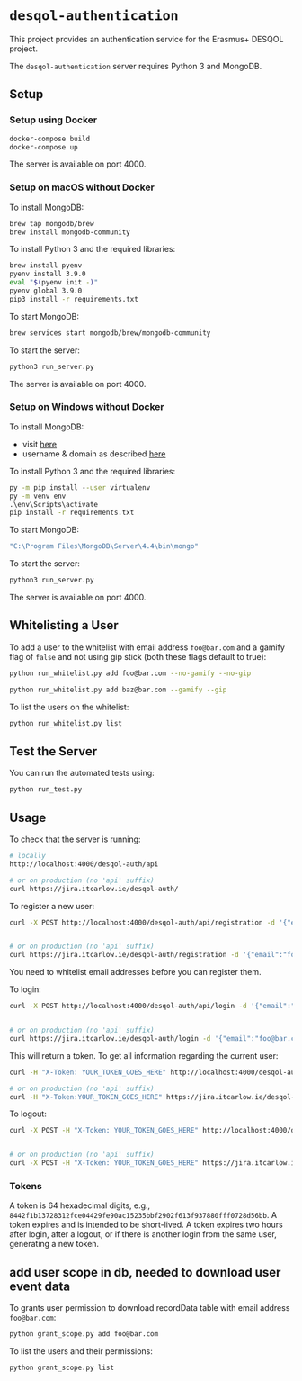 # `desqol-authentication`

This project provides an authentication service for the Erasmus+
DESQOL project.

The `desqol-authentication` server requires Python 3 and MongoDB.

## Setup

### Setup using Docker

```sh
docker-compose build
docker-compose up
```

The server is available on port 4000.

### Setup on macOS without Docker

To install MongoDB:

```sh
brew tap mongodb/brew
brew install mongodb-community
```

To install Python 3 and the required libraries:

```sh
brew install pyenv
pyenv install 3.9.0
eval "$(pyenv init -)"
pyenv global 3.9.0
pip3 install -r requirements.txt
```

To start MongoDB:

```sh
brew services start mongodb/brew/mongodb-community
```

To start the server:

```sh
python3 run_server.py
```

The server is available on port 4000.

### Setup on Windows without Docker

To install MongoDB:

* visit
  [here](https://www.mongodb.com/try/download/community?tck=docs_server)
* username & domain as described
  [here](https://stackoverflow.com/questions/52092528/mongodb-community-error-when-installing-service-as-local-or-domain-user)


To install Python 3 and the required libraries:

```cmd
py -m pip install --user virtualenv
py -m venv env
.\env\Scripts\activate
pip install -r requirements.txt
```

To start MongoDB:

```sh
"C:\Program Files\MongoDB\Server\4.4\bin\mongo"
```

To start the server:

```sh
python3 run_server.py
```

The server is available on port 4000.

## Whitelisting a User

To add a user to the whitelist with email address `foo@bar.com` and a
gamify flag of `false` and not using gip stick (both these flags  default to true):

```sh
python run_whitelist.py add foo@bar.com --no-gamify --no-gip

python run_whitelist.py add baz@bar.com --gamify --gip
```

To list the users on the whitelist:

```sh
python run_whitelist.py list
```

## Test the Server

You can run the automated tests using:

```sh
python run_test.py
```

## Usage

To check that the server is running:

```sh
# locally
http://localhost:4000/desqol-auth/api

# or on production (no 'api' suffix) 
curl https://jira.itcarlow.ie/desqol-auth/
```

To register a new user:

```sh
curl -X POST http://localhost:4000/desqol-auth/api/registration -d '{"email":"foo@bar.com", "password":"pass", "displayName":"Mr. Foo Bar"}'


# or on production (no 'api' suffix) 
curl https://jira.itcarlow.ie/desqol-auth/registration -d '{"email":"foo@bar.com", "password":"pass", "displayName":"Mr. Foo Bar"}'
```

You need to whitelist email addresses before you can register them.

To login:

```sh
curl -X POST http://localhost:4000/desqol-auth/api/login -d '{"email":"foo@bar.com", "password":"pass"}'


# or on production (no 'api' suffix) 
curl https://jira.itcarlow.ie/desqol-auth/login -d '{"email":"foo@bar.com", "password":"pass"}'
```

This will return a token. To get all information regarding the current
user:

```sh
curl -H "X-Token: YOUR_TOKEN_GOES_HERE" http://localhost:4000/desqol-auth/api/user

# or on production (no 'api' suffix) 
curl -H "X-Token:YOUR_TOKEN_GOES_HERE" https://jira.itcarlow.ie/desqol-auth/user
```

To logout:

```sh
curl -X POST -H "X-Token: YOUR_TOKEN_GOES_HERE" http://localhost:4000/desqol-auth/api/logout


# or on production (no 'api' suffix) 
curl -X POST -H "X-Token: YOUR_TOKEN_GOES_HERE" https://jira.itcarlow.ie/desqol-auth/logout
```

### Tokens

A token is 64 hexadecimal digits, e.g.,
`8442f1b13728312fce04429fe90ac15235bbf2902f613f937880fff0728d56bb`. A
token expires and is intended to be short-lived. A token expires two
hours after login, after a logout, or if there is another login from
the same user, generating a new token.

## add user scope in db, needed to download user event data

To grants user permission to download recordData table with email address `foo@bar.com`:

```sh
python grant_scope.py add foo@bar.com
```

To list the users and their permissions:

```sh
python grant_scope.py list
